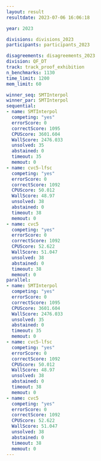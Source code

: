 ```yaml
---
layout: result
resultdate: 2023-07-06 16:06:18

year: 2023

divisions: divisions_2023
participants: participants_2023

disagreements: disagreements_2023
division: QF_DT
track: track_proof_exhibition
n_benchmarks: 1130
time_limit: 1200
mem_limit: 60

winner_seq: SMTInterpol
winner_par: SMTInterpol
sequential:
- name: SMTInterpol
  competing: "yes"
  errorScore: 0
  correctScore: 1095
  CPUScore: 3601.604
  WallScore: 2476.033
  unsolved: 35
  abstained: 0
  timeout: 35
  memout: 0
- name: cvc5-lfsc
  competing: "yes"
  errorScore: 0
  correctScore: 1092
  CPUScore: 50.012
  WallScore: 48.97
  unsolved: 38
  abstained: 0
  timeout: 38
  memout: 0
- name: cvc5
  competing: "yes"
  errorScore: 0
  correctScore: 1092
  CPUScore: 52.622
  WallScore: 51.047
  unsolved: 38
  abstained: 0
  timeout: 38
  memout: 0
parallel:
- name: SMTInterpol
  competing: "yes"
  errorScore: 0
  correctScore: 1095
  CPUScore: 3601.604
  WallScore: 2476.033
  unsolved: 35
  abstained: 0
  timeout: 35
  memout: 0
- name: cvc5-lfsc
  competing: "yes"
  errorScore: 0
  correctScore: 1092
  CPUScore: 50.012
  WallScore: 48.97
  unsolved: 38
  abstained: 0
  timeout: 38
  memout: 0
- name: cvc5
  competing: "yes"
  errorScore: 0
  correctScore: 1092
  CPUScore: 52.622
  WallScore: 51.047
  unsolved: 38
  abstained: 0
  timeout: 38
  memout: 0
---
```

